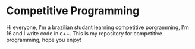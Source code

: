 # Competitive Programming
Hi everyone, I'm a brazilian studant learning competitive porgramming, I'm 16 and I write code in c++.
This is my repository for competitive programming, hope you enjoy!
